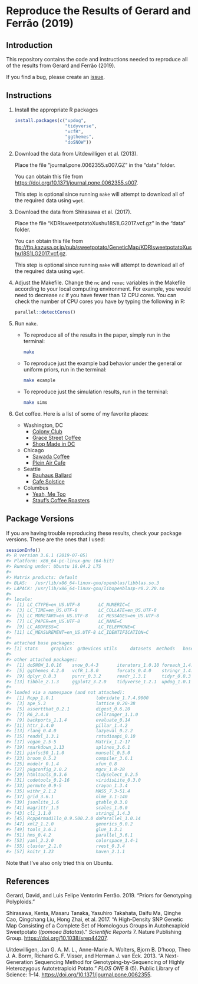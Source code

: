 
<!-- README.md is generated from README.Rmd. Please edit that file -->

# Reproduce the Results of Gerard and Ferrão (2019)

## Introduction

This repository contains the code and instructions needed to reproduce
all of the results from Gerard and Ferrão (2019).

If you find a bug, please create an
[issue](https://github.com/dcgerard/reproduce_priors/issues).

## Instructions

1.  Install the appropriate R packages
    
    ``` r
    install.packages(c("updog",
                       "tidyverse", 
                       "vcfR",
                       "ggthemes",
                       "doSNOW"))
    ```

2.  Download the data from Uitdewilligen et al. (2013).
    
    Place the file “journal.pone.0062355.s007.GZ” in the “data” folder.
    
    You can obtain this file from
    <https://doi.org/10.1371/journal.pone.0062355.s007>.
    
    This step is optional since running `make` will attempt to download
    all of the required data using `wget`.

3.  Download the data from Shirasawa et al. (2017).
    
    Place the file “KDRIsweetpotatoXushu18S1LG2017.vcf.gz” in the “data”
    folder.
    
    You can obtain this file from
    <ftp://ftp.kazusa.or.jp/pub/sweetpotato/GeneticMap/KDRIsweetpotatoXushu18S1LG2017.vcf.gz>.
    
    This step is optional since running `make` will attempt to download
    all of the required data using `wget`.

4.  Adjust the Makefile. Change the `nc` and `rexec` variables in the
    Makefile according to your local computing environment. For example,
    you would need to decrease `nc` if you have fewer than 12 CPU cores.
    You can check the number of CPU cores you have by typing the
    following in R:
    
    ``` r
    parallel::detectCores()
    ```

5.  Run `make`.
    
      - To reproduce all of the results in the paper, simply run in the
        terminal:
        
        ``` bash
        make
        ```
    
      - To reproduce just the example bad behavior under the general or
        uniform priors, run in the terminal:
        
        ``` bash
        make example
        ```
    
      - To reproduce just the simulation results, run in the terminal:
        
        ``` bash
        make sims
        ```

6.  Get coffee. Here is a list of some of my favorite places:
    
      - Washington, DC
          - [Colony
            Club](https://www.yelp.com/biz/colony-club-washington)
          - [Grace Street
            Coffee](https://www.yelp.com/biz/grace-street-coffee-georgetown)
          - [Shop Made in
            DC](https://www.yelp.com/biz/shop-made-in-dc-washington)
      - Chicago
          - [Sawada
            Coffee](https://www.yelp.com/biz/sawada-coffee-chicago)
          - [Plein Air
            Cafe](https://www.yelp.com/biz/plein-air-cafe-and-eatery-chicago-2)
      - Seattle
          - [Bauhaus
            Ballard](https://www.yelp.com/biz/bauhaus-ballard-seattle)
          - [Cafe
            Solstice](https://www.yelp.com/biz/cafe-solstice-seattle)
      - Columbus
          - [Yeah, Me
            Too](https://www.yelp.com/biz/yeah-me-too-columbus)
          - [Stauf’s Coffee
            Roasters](https://www.yelp.com/biz/staufs-coffee-roasters-columbus-2)

## Package Versions

If you are having trouble reproducing these results, check your package
versions. These are the ones that I used:

``` r
sessionInfo()
#> R version 3.6.1 (2019-07-05)
#> Platform: x86_64-pc-linux-gnu (64-bit)
#> Running under: Ubuntu 18.04.2 LTS
#> 
#> Matrix products: default
#> BLAS:   /usr/lib/x86_64-linux-gnu/openblas/libblas.so.3
#> LAPACK: /usr/lib/x86_64-linux-gnu/libopenblasp-r0.2.20.so
#> 
#> locale:
#>  [1] LC_CTYPE=en_US.UTF-8       LC_NUMERIC=C              
#>  [3] LC_TIME=en_US.UTF-8        LC_COLLATE=en_US.UTF-8    
#>  [5] LC_MONETARY=en_US.UTF-8    LC_MESSAGES=en_US.UTF-8   
#>  [7] LC_PAPER=en_US.UTF-8       LC_NAME=C                 
#>  [9] LC_ADDRESS=C               LC_TELEPHONE=C            
#> [11] LC_MEASUREMENT=en_US.UTF-8 LC_IDENTIFICATION=C       
#> 
#> attached base packages:
#> [1] stats     graphics  grDevices utils     datasets  methods   base     
#> 
#> other attached packages:
#>  [1] doSNOW_1.0.16    snow_0.4-3       iterators_1.0.10 foreach_1.4.4   
#>  [5] ggthemes_4.2.0   vcfR_1.8.0       forcats_0.4.0    stringr_1.4.0   
#>  [9] dplyr_0.8.3      purrr_0.3.2      readr_1.3.1      tidyr_0.8.3     
#> [13] tibble_2.1.3     ggplot2_3.2.0    tidyverse_1.2.1  updog_1.0.1     
#> 
#> loaded via a namespace (and not attached):
#>  [1] Rcpp_1.0.1                lubridate_1.7.4.9000     
#>  [3] ape_5.3                   lattice_0.20-38          
#>  [5] assertthat_0.2.1          digest_0.6.20            
#>  [7] R6_2.4.0                  cellranger_1.1.0         
#>  [9] backports_1.1.4           evaluate_0.14            
#> [11] httr_1.4.0                pillar_1.4.2             
#> [13] rlang_0.4.0               lazyeval_0.2.2           
#> [15] readxl_1.3.1              rstudioapi_0.10          
#> [17] vegan_2.5-5               Matrix_1.2-17            
#> [19] rmarkdown_1.13            splines_3.6.1            
#> [21] pinfsc50_1.1.0            munsell_0.5.0            
#> [23] broom_0.5.2               compiler_3.6.1           
#> [25] modelr_0.1.4              xfun_0.8                 
#> [27] pkgconfig_2.0.2           mgcv_1.8-28              
#> [29] htmltools_0.3.6           tidyselect_0.2.5         
#> [31] codetools_0.2-16          viridisLite_0.3.0        
#> [33] permute_0.9-5             crayon_1.3.4             
#> [35] withr_2.1.2               MASS_7.3-51.4            
#> [37] grid_3.6.1                nlme_3.1-140             
#> [39] jsonlite_1.6              gtable_0.3.0             
#> [41] magrittr_1.5              scales_1.0.0             
#> [43] cli_1.1.0                 stringi_1.4.3            
#> [45] RcppArmadillo_0.9.500.2.0 doParallel_1.0.14        
#> [47] xml2_1.2.0                generics_0.0.2           
#> [49] tools_3.6.1               glue_1.3.1               
#> [51] hms_0.4.2                 parallel_3.6.1           
#> [53] yaml_2.2.0                colorspace_1.4-1         
#> [55] cluster_2.1.0             rvest_0.3.4              
#> [57] knitr_1.23                haven_2.1.1
```

Note that I’ve also only tried this on Ubuntu.

## References

<div id="refs" class="references">

<div id="ref-gerard2019priors">

Gerard, David, and Luis Felipe Ventorim Ferrão. 2019. “Priors for
Genotyping Polyploids.”

</div>

<div id="ref-shirasawa2017high">

Shirasawa, Kenta, Masaru Tanaka, Yasuhiro Takahata, Daifu Ma, Qinghe
Cao, Qingchang Liu, Hong Zhai, et al. 2017. “A High-Density SNP Genetic
Map Consisting of a Complete Set of Homologous Groups in Autohexaploid
Sweetpotato (*Ipomoea Batatas*).” *Scientific Reports* 7. Nature
Publishing Group. <https://doi.org/10.1038/srep44207>.

</div>

<div id="ref-uitdewilligen2013next">

Uitdewilligen, Jan G. A. M. L., Anne-Marie A. Wolters, Bjorn B. D’hoop,
Theo J. A. Borm, Richard G. F. Visser, and Herman J. van Eck. 2013. “A
Next-Generation Sequencing Method for Genotyping-by-Sequencing of Highly
Heterozygous Autotetraploid Potato.” *PLOS ONE* 8 (5). Public Library of
Science: 1–14. <https://doi.org/10.1371/journal.pone.0062355>.

</div>

</div>
